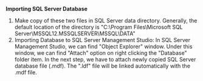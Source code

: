 **Importing SQL Server Database**
1) Make copy of these two files in SQL Server data directory. 
Generally, the default location of the directory is "C:\Program Files\Microsoft SQL Server\MSSQL12.MSSQLSERVER\MSSQL\DATA"
2) Importing Database to SQL Server Management Studio: In SQL Server Management Studio, we can find "Object Explorer" window. 
Under this window, we can find "Attach" option on right clicking the "Database" folder item. 
In the next step, we have to attach newly copied SQL Server database file (.mdf). The ".ldf" file will be linked automatically with the .mdf file.
